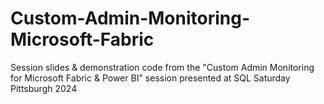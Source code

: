 # Custom-Admin-Monitoring-Microsoft-Fabric
Session slides &amp; demonstration code from the "Custom Admin Monitoring for Microsoft Fabric &amp; Power BI" session presented at SQL Saturday Pittsburgh 2024
